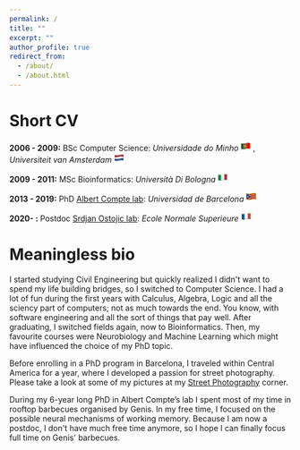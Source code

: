 ```yaml
---
permalink: /
title: ""
excerpt: ""
author_profile: true
redirect_from: 
  - /about/
  - /about.html
---
```

Short CV
======
**2006 - 2009:** BSc Computer Science: *Universidade do Minho* <img src="../images/pt.png" width="18" height="18" /> , *Universiteit van Amsterdam* <img src="../images/nl.png" width="18" height="18" /> 

**2009 - 2011:** MSc Bioinformatics: *Università Di Bologna* <img src="../images/it.png" width="18" height="18" /> 

**2013 - 2019:** PhD [Albert Compte lab](https://braincircuitsbehavior.org/people): *Universidad de Barcelona* <img src="../images/ca.png" width="18" height="18" /> 

**2020- :** Postdoc [Srdjan Ostojic lab](https://lnc2.dec.ens.fr/en/member/655/srdjan-ostojic): *Ecole Normale Superieure* <img src="../images/fr.png" width="18" height="18" /> 

Meaningless bio
======

I started studying Civil Engineering but quickly realized I didn't want to spend my life building bridges, so I switched to Computer Science. I had a lot of fun during the first years with Calculus, Algebra, Logic and all the sciency part of computers; not as much towards the end. You know, with software engineering and all the sort of things that pay well. After graduating, I switched fields again, now to Bioinformatics. Then, my favourite courses were Neurobiology and Machine Learning which might have influenced the choice of my PhD topic.

Before enrolling in a PhD program in Barcelona, I traveled within Central America for a year, where I developed a passion for street photography. Please take a look at some of my pictures at my [Street Photography](https://fuji360.tumblr.com/archive) corner. 

During my 6-year long PhD in Albert Compte’s lab I spent most of my time in rooftop barbecues organised by Genis. In my free time, I focused on the possible neural mechanisms of working memory. Because I am now a postdoc, I don't have much free time anymore, so I hope I can finally focus full time on Genis' barbecues.

